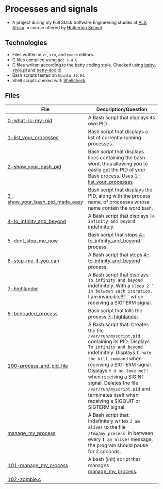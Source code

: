 # Processes and signals
- A project during my Full Stack Software Engineering studies at [ALX Africa](https://www.alxafrica.com/software-engineering-2022/), a course offered by [Holberton School](https://www.holbertonschool.com/). 

## Technologies 

- Files written in ```vi```, ```vim```, and ```emacs``` editors. 
- C files compiled using ```gcc 9.4.0```.
- C files wriiten according to the betty coding style. Checked using [betty-style.pl](https://github.com/holbertonschool/Betty/blob/master/betty-style.pl) and [betty-doc.pl](https://github.com/holbertonschool/Betty/blob/master/betty-doc.pl).
- Bash scripts tested on ```Ubuntu 20.04```.
- Shell scripts cheked with [Shellcheck](https://github.com/koalaman/shellcheck).

## Files

| File  | Description/Question |
|-------|-----------------------|
|[0-what-is-my-pid](0-what-is-my-pid)|A Bash script that displays its own PID.|
|[1-list_your_processes](1-list_your_processes)| Bash script that displays a list of currently running processes.|
 |[2-show_your_bash_pid](2-show_your_bash_pid)| Bash script that displays lines containing the bash word, thus allowing you to easily get the PID of your Bash process. Uses [1-list_your_processes](1-list_your_processes)|
|[3-show_your_bash_pid_made_easy](3-show_your_bash_pid_made_easy)|Bash script that displays the PID, along with the process name, of processes whose name contain the word ```bash```.|
|[4-to_infinity_and_beyond](4-to_infinity_and_beyond)|A Bash script that displays ```To infinity and beyond``` indefinitely.|
|[5-dont_stop_me_now](5-dont_stop_me_now)| Bash script that stops [4-to_infinity_and_beyond](4-to_infinity_and_beyond) process.|
|[6-stop_me_if_you_can](6-stop_me_if_you_can)| A Bash script that stops [4-to_infinity_and_beyond](4-to_infinity_and_beyond) process.|
|[7-highlander](7-highlander)| A Bash script that displays: ```To infinity and beyond``` indefinitely. With a ```sleep 2`` in between each iteration. ```I am invincible!!!``` when receiving a SIGTERM signal.|
|[8-beheaded_process](8-beheaded_process)|Bash script that kills the process [7-highlander](7-highlander).|
|[100-process_and_pid_file](100-process_and_pid_file)| A Bash script that: Creates the file ```/var/run/myscript.pid``` containing its PID. Displays ```To infinity and beyond``` indefinitely. Displays ```I hate the kill command``` when receiving a SIGTERM signal. Displays ```Y U no love me?!``` when receiving a SIGINT signal. Deletes the file ```/var/run/myscript.pid``` and terminates itself when receiving a SIGQUIT or SIGTERM signal.|
|[manage_my_process](manage_my_process)|A Bash script that: Indefinitely writes ```I am alive!``` to the file ```/tmp/my_process```. In between every ```I am alive!``` message, the program should pause for 2 seconds. |
|[101-manage_my_process](101-manage_my_process)| A bash (init) script  that manages [manage_my_process](manage_my_process).|
|[102-zombie.c](102-zombie.c)|| A C program that creates 5 zombie processes. For every zombie process created, it displays Zombie process created, PID: ZOMBIE_PID|
